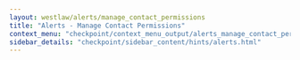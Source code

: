 ```yaml
---
layout: westlaw/alerts/manage_contact_permissions
title: "Alerts - Manage Contact Permissions"
context_menu: "checkpoint/context_menu_output/alerts_manage_contact_permissions.html"
sidebar_details: "checkpoint/sidebar_content/hints/alerts.html"
---
```


<!--- This child document initializes the page in Jekyll. -->